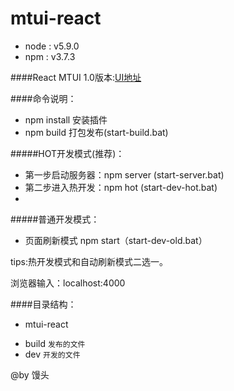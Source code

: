 # mtui-react

- node : v5.9.0
- npm : v3.7.3

####React MTUI 1.0版本:[UI地址](http://mtui.mtsee.com)


####命令说明：
- npm install 安装插件 
- npm build 打包发布(start-build.bat)

#####HOT开发模式(推荐)：
- 第一步启动服务器：npm server (start-server.bat)
- 第二步进入热开发：npm hot (start-dev-hot.bat)
- 
#####普通开发模式：
- 页面刷新模式 npm start（start-dev-old.bat） 

tips:热开发模式和自动刷新模式二选一。

浏览器输入：localhost:4000

####目录结构：
- mtui-react
 + build `发布的文件`
 + dev `开发的文件`


@by 馒头
